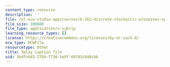 ```yaml
---
content_type: resource
description: ''
file: /ol-ocw-studio-app/courses/6-262-discrete-stochastic-processes-spring-2011/3e4fc64527b9f7301e9f697d3c946cbb_k0UZNZwPO8Q.srt
file_size: 105660
file_type: application/x-subrip
learning_resource_types: []
license: https://creativecommons.org/licenses/by-nc-sa/4.0/
ocw_type: OCWFile
resourcetype: Other
title: 3play caption file
uid: 3e4fc645-27b9-f730-1e9f-697d3c946cbb
---
```

